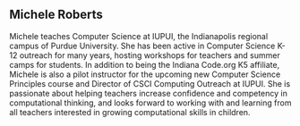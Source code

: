 ## Michele Roberts

Michele teaches Computer Science at IUPUI, the Indianapolis regional campus of Purdue University. She has been active in Computer Science K-12 outreach for many years, hosting workshops for teachers and summer camps for students. In addition to being the Indiana Code.org K5 affiliate, Michele is also a pilot instructor for the upcoming new Computer Science Principles course and Director of CSCI Computing Outreach at IUPUI. She is passionate about helping teachers increase confidence and competency in computational thinking, and looks forward to working with and learning from all teachers interested in growing computational skills in children. 